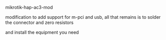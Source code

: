 mikrotik-hap-ac3-mod

modification to add support for m-pci and usb, 
all that remains is to solder the connector and zero resistors


and install the equipment you need

